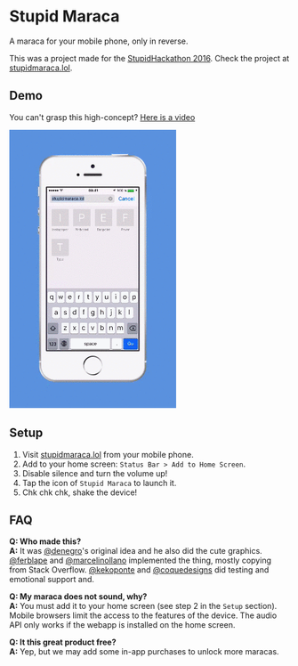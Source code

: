 # Stupid Maraca

A maraca for your mobile phone, only in reverse.

This was a project made for the [StupidHackathon 2016](http://www.stupidhackathon.es). Check the project at [stupidmaraca.lol](http://stupidmaraca.lol).

## Demo

You can't grasp this high-concept? [Here is a video](assets/demo.mp4)

![Demo](assets/demo.gif)

## Setup

1. Visit [stupidmaraca.lol](http://stupidmaraca.lol) from your mobile phone.
2. Add to your home screen: `Status Bar > Add to Home Screen`.
3. Disable silence and turn the volume up!
4. Tap the icon of `Stupid Maraca` to launch it.
4. Chk chk chk, shake the device!

## FAQ

**Q: Who made this?**  
**A:** It was [@denegro](https://twitter.com/denegro)'s original idea and he also did the cute graphics. [@ferblape](https://twitter.com/ferblape) and [@marcelinollano](https://twitter.com/marcelinollano) implemented the thing, mostly copying from Stack Overflow. [@kekoponte](https://twitter.com/kekoponte) and [@coquedesigns](https://twitter.com/coquedesigns) did testing and emotional support and.

**Q: My maraca does not sound, why?**  
**A:** You must add it to your home screen (see step 2 in the `Setup` section). Mobile browsers limit the access to the features of the device. The audio API only works if the webapp is installed on the home screen.

**Q: It this great product free?**  
**A:** Yep, but we may add some in-app purchases to unlock more maracas.
